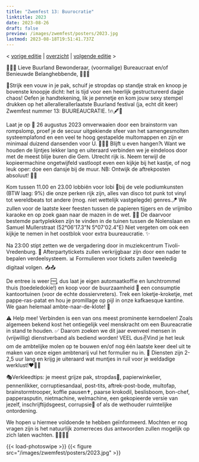 ```yaml
---
title: "Zwemfest 13: Buurocratie"
linktitle: 2023
date: 2023-08-26
draft: false
preview: /images/zwemfest/posters/2023.jpg
lastmod: 2023-08-18T19:51:41.737Z
---
```

< [vorige editie](/zwemfest/2022) | [overzicht](/zwemfest) | [volgende editie](/zwemfest/2024/) >    

📇📞🤓 Lieve Buurland Bewonderaar, (voormalige) Bureaucraat en/of Benieuwde Belanghebbende, 👀💁💛

👔Strijk een vouw in je pak, schuif je stropdas op standje strak en knoop je bovenste knoopje dicht: het is tijd voor een heerlijk gestructureerd dagje chaos! Oefen je handtekening, lik je pennetje en kom jouw sexy stempel drukken op het allerallerallerlaatste Buurland festival  (ja, echt dit keer)  Zwemfest nummer 13: BUUREAUCRATIE. !🔥🖋️🫦

Laat je op 📌 26 augustus 2023  omverwaaien door een brainstorm van rompslomp, proef je de secuur uitgekiende sfeer van het samengesmolten systeemplafond en een veel te hoog gestapelde multomappen en zijn er minimaal duizend dansenden voor U. 🫨👯🫨 Blijft u even hangen?📞 Want we houden de lijntjes lekker lang en uiteraard verbinden we je eindeloos door met de meest blije buren die Gem. Utrecht rijk is. Neem terwijl de kopieermachine ongetwijfeld vastloopt even een kijkje bij het kastje, of nog leuk oper: doe een dansje bij de muur.  NB: Ontwijk de aftrekposten absoluut! 🤸‍♀️

Kom tussen 11.00 en 23.00 lobbiën voor lobi 🫶bij de vele podiumkunsten (BTW laag: 9%) die onze perken rijk zijn, alles van disco tot punk tot vinyl tot wereldbeats tot andere (mog. niet wettelijk vastgelegde) genres.🪁 We zullen voor de laatste keer feesten tussen de papieren tijgers en de vrijmibo karaoke en op zoek gaan naar de mazen in de wet. 😵‍💫 De daarvoor bestemde partyplekken zijn te vinden in de tuinen tussen de Nolenslaan en Samuel Mullerstraat (52°06'17.3"N 5°07'02.4"E) Niet vergeten om ook een kijkje te nemen in het oostblok voor extra buureaucratie. ✨

Na 23:00 stipt zetten we de vergadering door in muziekcentrum Tivoli-Vredenburg. 🙌 Afterpartytickets zullen verkrijgbaar zijn door een nader te bepalen verdeelsysteem. 📊 Formulieren voor tickets zullen tweeledig digitaal volgen. 📥📤

De entree is weer 🆓, dus laat je eigen automaatkoffie en lunchtrommel thuis (toedeledokie!) en koop voor de buurzaamheid 🍻 een consumptie kantoortuinen (voor de echte dossiervreters). Trek een loketje-kroketje, met pappe-ras-patat en hou je promillage op pijl in onze kafkaesque kantine. We gaan helemaal ambte-naar-de-klote! 🫠

⚠️ Help mee! Verbinden is een van ons meest prominente kerndoelen!
Zoals algemeen bekend kost het ontiegelijk veel menskracht om een Buureacratie in stand te houden. ✅ Daarom zoeken we dit jaar evenveel mensen in (vrijwillig) dienstverband als bediend worden! VEEL dus✌️Vind je het leuk om de ambtelijke molen op te bouwen en/of nog één laatste keer deel uit te maken van onze eigen ambtenarij vul het formulier nu in. 📝 Diensten zijn 2-2,5 uur lang en krijg je uiteraard wat muntjes in ruil voor je weldadige werklust!❤️‍🔥🆒

🎭Verkleedtips: je meest grijze pak, stropdas🦡, papierwinkelier, pennenlikker, corruptiesandaal, post-tits, aftrek-post-bode, multofap, brainstormtrooper, koffie pausen✝️, paarse krokodil, beslisboom, bon-chef, papperasputin, nietmachine, welmachine, een gekopieerde versie van jezelf, inschrijftijdsgeest, corrupsie🐛 of als de wethouder ruimtelijke ontordening.

We hopen u hiermee voldoende te hebben geïnformeerd.  Mochten er nog vragen zijn is het natuurlijk zomerreces dus antwoorden zullen mogelijk op zich laten wachten. 🧖‍♀️🧖‍♂️

{{< load-photoswipe >}}
{{< figure src="/images/zwemfest/posters/2023.jpg"  >}}
